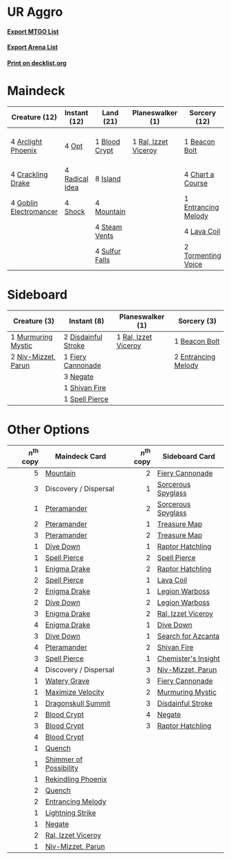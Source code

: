 # UR Aggro

#### [Export MTGO List](../collection/UR%20Aggro/UR%20Aggro.txt)
#### [Export Arena List](../collection/UR%20Aggro/UR%20Aggro_arena.txt)
#### [Print on decklist.org](http://decklist.org/?deckmain=4%09Arclight%20Phoenix%0A1%09Beacon%20Bolt%0A1%09Blood%20Crypt%0A4%09Chart%20a%20Course%0A4%09Crackling%20Drake%0A2%09Discovery%20/%20Dispersal%0A1%09Entrancing%20Melody%0A4%09Goblin%20Electromancer%0A8%09Island%0A4%09Lava%20Coil%0A4%09Mountain%0A4%09Opt%0A4%09Radical%20Idea%0A1%09Ral,%20Izzet%20Viceroy%0A4%09Shock%0A4%09Steam%20Vents%0A4%09Sulfur%20Falls%0A2%09Tormenting%20Voice&deckside=1%09Beacon%20Bolt%0A2%09Disdainful%20Stroke%0A2%09Entrancing%20Melody%0A1%09Fiery%20Cannonade%0A1%09Murmuring%20Mystic%0A3%09Negate%0A2%09Niv-Mizzet,%20Parun%0A1%09Ral,%20Izzet%20Viceroy%0A1%09Shivan%20Fire%0A1%09Spell%20Pierce)
# Maindeck

|                                          Creature (12)                                          |                                      Instant (12)                                       |                                        Land (21)                                        |                                       Planeswalker (1)                                        |                                         Sorcery (12)                                         |      Unknown (2)      |
|-------------------------------------------------------------------------------------------------|-----------------------------------------------------------------------------------------|-----------------------------------------------------------------------------------------|-----------------------------------------------------------------------------------------------|----------------------------------------------------------------------------------------------|-----------------------|
|4 [Arclight Phoenix](http://gatherer.wizards.com/Pages/Card/Details.aspx?multiverseid=452841)    |4 [Opt](http://gatherer.wizards.com/Pages/Card/Details.aspx?multiverseid=442948)         |1 [Blood Crypt](http://gatherer.wizards.com/Pages/Card/Details.aspx?multiverseid=97102)  |1 [Ral, Izzet Viceroy](http://gatherer.wizards.com/Pages/Card/Details.aspx?multiverseid=452945)|1 [Beacon Bolt](http://gatherer.wizards.com/Pages/Card/Details.aspx?multiverseid=452904)      |2 Discovery / Dispersal|
|4 [Crackling Drake](http://gatherer.wizards.com/Pages/Card/Details.aspx?multiverseid=452913)     |4 [Radical Idea](http://gatherer.wizards.com/Pages/Card/Details.aspx?multiverseid=452802)|8 [Island](http://gatherer.wizards.com/Pages/Card/Details.aspx?multiverseid=439857)      |                                                                                               |4 [Chart a Course](http://gatherer.wizards.com/Pages/Card/Details.aspx?multiverseid=435200)   |                       |
|4 [Goblin Electromancer](http://gatherer.wizards.com/Pages/Card/Details.aspx?multiverseid=405244)|4 [Shock](http://gatherer.wizards.com/Pages/Card/Details.aspx?multiverseid=129732)       |4 [Mountain](http://gatherer.wizards.com/Pages/Card/Details.aspx?multiverseid=439859)    |                                                                                               |1 [Entrancing Melody](http://gatherer.wizards.com/Pages/Card/Details.aspx?multiverseid=435207)|                       |
|                                                                                                 |                                                                                         |4 [Steam Vents](http://gatherer.wizards.com/Pages/Card/Details.aspx?multiverseid=405109) |                                                                                               |4 [Lava Coil](http://gatherer.wizards.com/Pages/Card/Details.aspx?multiverseid=452858)        |                       |
|                                                                                                 |                                                                                         |4 [Sulfur Falls](http://gatherer.wizards.com/Pages/Card/Details.aspx?multiverseid=443135)|                                                                                               |2 [Tormenting Voice](http://gatherer.wizards.com/Pages/Card/Details.aspx?multiverseid=426853) |                       |


# Sideboard

|                                         Creature (3)                                         |                                         Instant (8)                                          |                                       Planeswalker (1)                                        |                                         Sorcery (3)                                          |
|----------------------------------------------------------------------------------------------|----------------------------------------------------------------------------------------------|-----------------------------------------------------------------------------------------------|----------------------------------------------------------------------------------------------|
|1 [Murmuring Mystic](http://gatherer.wizards.com/Pages/Card/Details.aspx?multiverseid=452795) |2 [Disdainful Stroke](http://gatherer.wizards.com/Pages/Card/Details.aspx?multiverseid=420705)|1 [Ral, Izzet Viceroy](http://gatherer.wizards.com/Pages/Card/Details.aspx?multiverseid=452945)|1 [Beacon Bolt](http://gatherer.wizards.com/Pages/Card/Details.aspx?multiverseid=452904)      |
|2 [Niv-Mizzet, Parun](http://gatherer.wizards.com/Pages/Card/Details.aspx?multiverseid=452942)|1 [Fiery Cannonade](http://gatherer.wizards.com/Pages/Card/Details.aspx?multiverseid=435297)  |                                                                                               |2 [Entrancing Melody](http://gatherer.wizards.com/Pages/Card/Details.aspx?multiverseid=435207)|
|                                                                                              |3 [Negate](http://gatherer.wizards.com/Pages/Card/Details.aspx?multiverseid=423707)           |                                                                                               |                                                                                              |
|                                                                                              |1 [Shivan Fire](http://gatherer.wizards.com/Pages/Card/Details.aspx?multiverseid=443030)      |                                                                                               |                                                                                              |
|                                                                                              |1 [Spell Pierce](http://gatherer.wizards.com/Pages/Card/Details.aspx?multiverseid=425876)     |                                                                                               |                                                                                              |


# Other Options

|*n*<sup>th</sup> copy|                                          Maindeck Card                                          |*n*<sup>th</sup> copy|                                        Sideboard Card                                        |
|--------------------:|-------------------------------------------------------------------------------------------------|--------------------:|----------------------------------------------------------------------------------------------|
|                    5|[Mountain](http://gatherer.wizards.com/Pages/Card/Details.aspx?multiverseid=439859)              |                    2|[Fiery Cannonade](http://gatherer.wizards.com/Pages/Card/Details.aspx?multiverseid=435297)    |
|                    3|Discovery / Dispersal                                                                            |                    1|[Sorcerous Spyglass](http://gatherer.wizards.com/Pages/Card/Details.aspx?multiverseid=435407) |
|                    1|[Pteramander](http://gatherer.wizards.com/Pages/Card/Details.aspx?multiverseid=457191)           |                    2|[Sorcerous Spyglass](http://gatherer.wizards.com/Pages/Card/Details.aspx?multiverseid=435407) |
|                    2|[Pteramander](http://gatherer.wizards.com/Pages/Card/Details.aspx?multiverseid=457191)           |                    1|[Treasure Map](http://gatherer.wizards.com/Pages/Card/Details.aspx?multiverseid=435410)       |
|                    3|[Pteramander](http://gatherer.wizards.com/Pages/Card/Details.aspx?multiverseid=457191)           |                    2|[Treasure Map](http://gatherer.wizards.com/Pages/Card/Details.aspx?multiverseid=435410)       |
|                    1|[Dive Down](http://gatherer.wizards.com/Pages/Card/Details.aspx?multiverseid=435205)             |                    1|[Raptor Hatchling](http://gatherer.wizards.com/Pages/Card/Details.aspx?multiverseid=435309)   |
|                    1|[Spell Pierce](http://gatherer.wizards.com/Pages/Card/Details.aspx?multiverseid=425876)          |                    2|[Spell Pierce](http://gatherer.wizards.com/Pages/Card/Details.aspx?multiverseid=425876)       |
|                    1|[Enigma Drake](http://gatherer.wizards.com/Pages/Card/Details.aspx?multiverseid=426900)          |                    2|[Raptor Hatchling](http://gatherer.wizards.com/Pages/Card/Details.aspx?multiverseid=435309)   |
|                    2|[Spell Pierce](http://gatherer.wizards.com/Pages/Card/Details.aspx?multiverseid=425876)          |                    1|[Lava Coil](http://gatherer.wizards.com/Pages/Card/Details.aspx?multiverseid=452858)          |
|                    2|[Enigma Drake](http://gatherer.wizards.com/Pages/Card/Details.aspx?multiverseid=426900)          |                    1|[Legion Warboss](http://gatherer.wizards.com/Pages/Card/Details.aspx?multiverseid=452859)     |
|                    2|[Dive Down](http://gatherer.wizards.com/Pages/Card/Details.aspx?multiverseid=435205)             |                    2|[Legion Warboss](http://gatherer.wizards.com/Pages/Card/Details.aspx?multiverseid=452859)     |
|                    3|[Enigma Drake](http://gatherer.wizards.com/Pages/Card/Details.aspx?multiverseid=426900)          |                    2|[Ral, Izzet Viceroy](http://gatherer.wizards.com/Pages/Card/Details.aspx?multiverseid=452945) |
|                    4|[Enigma Drake](http://gatherer.wizards.com/Pages/Card/Details.aspx?multiverseid=426900)          |                    1|[Dive Down](http://gatherer.wizards.com/Pages/Card/Details.aspx?multiverseid=435205)          |
|                    3|[Dive Down](http://gatherer.wizards.com/Pages/Card/Details.aspx?multiverseid=435205)             |                    1|[Search for Azcanta](http://gatherer.wizards.com/Pages/Card/Details.aspx?multiverseid=435226) |
|                    4|[Pteramander](http://gatherer.wizards.com/Pages/Card/Details.aspx?multiverseid=457191)           |                    2|[Shivan Fire](http://gatherer.wizards.com/Pages/Card/Details.aspx?multiverseid=443030)        |
|                    3|[Spell Pierce](http://gatherer.wizards.com/Pages/Card/Details.aspx?multiverseid=425876)          |                    1|[Chemister's Insight](http://gatherer.wizards.com/Pages/Card/Details.aspx?multiverseid=452782)|
|                    4|Discovery / Dispersal                                                                            |                    3|[Niv-Mizzet, Parun](http://gatherer.wizards.com/Pages/Card/Details.aspx?multiverseid=452942)  |
|                    1|[Watery Grave](http://gatherer.wizards.com/Pages/Card/Details.aspx?multiverseid=405114)          |                    3|[Fiery Cannonade](http://gatherer.wizards.com/Pages/Card/Details.aspx?multiverseid=435297)    |
|                    1|[Maximize Velocity](http://gatherer.wizards.com/Pages/Card/Details.aspx?multiverseid=452861)     |                    2|[Murmuring Mystic](http://gatherer.wizards.com/Pages/Card/Details.aspx?multiverseid=452795)   |
|                    1|[Dragonskull Summit](http://gatherer.wizards.com/Pages/Card/Details.aspx?multiverseid=420909)    |                    3|[Disdainful Stroke](http://gatherer.wizards.com/Pages/Card/Details.aspx?multiverseid=420705)  |
|                    2|[Blood Crypt](http://gatherer.wizards.com/Pages/Card/Details.aspx?multiverseid=97102)            |                    4|[Negate](http://gatherer.wizards.com/Pages/Card/Details.aspx?multiverseid=423707)             |
|                    3|[Blood Crypt](http://gatherer.wizards.com/Pages/Card/Details.aspx?multiverseid=97102)            |                    3|[Raptor Hatchling](http://gatherer.wizards.com/Pages/Card/Details.aspx?multiverseid=435309)   |
|                    4|[Blood Crypt](http://gatherer.wizards.com/Pages/Card/Details.aspx?multiverseid=97102)            |                     |                                                                                              |
|                    1|[Quench](http://gatherer.wizards.com/Pages/Card/Details.aspx?multiverseid=457192)                |                     |                                                                                              |
|                    1|[Shimmer of Possibility](http://gatherer.wizards.com/Pages/Card/Details.aspx?multiverseid=457195)|                     |                                                                                              |
|                    1|[Rekindling Phoenix](http://gatherer.wizards.com/Pages/Card/Details.aspx?multiverseid=439768)    |                     |                                                                                              |
|                    2|[Quench](http://gatherer.wizards.com/Pages/Card/Details.aspx?multiverseid=457192)                |                     |                                                                                              |
|                    2|[Entrancing Melody](http://gatherer.wizards.com/Pages/Card/Details.aspx?multiverseid=435207)     |                     |                                                                                              |
|                    1|[Lightning Strike](http://gatherer.wizards.com/Pages/Card/Details.aspx?multiverseid=383299)      |                     |                                                                                              |
|                    1|[Negate](http://gatherer.wizards.com/Pages/Card/Details.aspx?multiverseid=423707)                |                     |                                                                                              |
|                    2|[Ral, Izzet Viceroy](http://gatherer.wizards.com/Pages/Card/Details.aspx?multiverseid=452945)    |                     |                                                                                              |
|                    1|[Niv-Mizzet, Parun](http://gatherer.wizards.com/Pages/Card/Details.aspx?multiverseid=452942)     |                     |                                                                                              |

